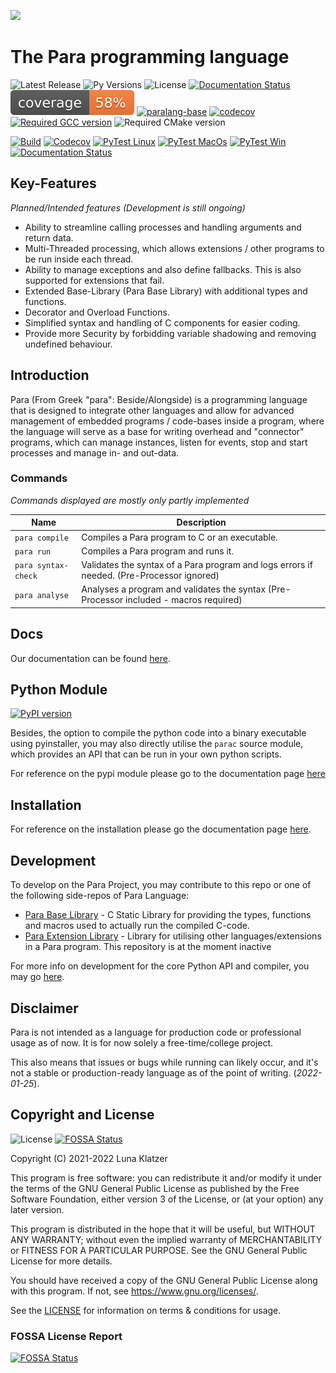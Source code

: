 ![](https://raw.githubusercontent.com/Para-Lang/Para/v0.1.dev7/img/para-language.png)

# The Para programming language

![Latest Release](https://img.shields.io/github/v/release/Para-Lang/Para?include_prereleases)
![Py Versions](https://img.shields.io/pypi/pyversions/para.svg)
![License](https://img.shields.io/github/license/Para-Lang/Para?color=cyan)
[![Documentation Status](https://readthedocs.org/projects/para/badge/?version=latest)](https://para.readthedocs.io/en/latest/?badge=latest)
![Coverage](./coverage.svg)
[![paralang-base](https://snyk.io/advisor/python/paralang-base/badge.svg)](https://snyk.io/advisor/python/paralang-base)
[![codecov](https://codecov.io/gh/Para-Lang/Para/branch/main/graph/badge.svg?token=8I9XL1E7QR)](https://codecov.io/gh/Para-Lang/Para)
[![Required GCC version](https://img.shields.io/badge/GCC-%3E%3D8.0-blue)](https://github.com/Para-Lang/Para/discussions/76)
![Required CMake version](https://img.shields.io/badge/CMake-%3E%3D3.17-blue)

[![Build](https://github.com/Para-Lang/Para/actions/workflows/codeql-analysis.yml/badge.svg)](https://github.com/Para-Lang/Para/actions/workflows/codeql-analysis.yml)
[![Codecov](https://github.com/Para-Lang/Para/actions/workflows/codecov.yml/badge.svg)](https://github.com/Para-Lang/Para/actions/workflows/codecov.yml)
[![PyTest Linux](https://github.com/Para-Lang/Para/actions/workflows/pytest-linux-coverage.yml/badge.svg)](https://github.com/Para-Lang/Para/actions/workflows/pytest-linux-coverage.yml)
[![PyTest MacOs](https://github.com/Para-Lang/Para/actions/workflows/pytest-macos.yml/badge.svg)](https://github.com/Para-Lang/Para/actions/workflows/pytest-macos.yml)
[![PyTest Win](https://github.com/Para-Lang/Para/actions/workflows/pytest-win.yml/badge.svg)](https://github.com/Para-Lang/Para/actions/workflows/pytest-win.yml)
[![Documentation Status](https://readthedocs.org/projects/para/badge/?version=latest)](https://para.readthedocs.io/en/latest/?badge=latest)

## Key-Features

*Planned/Intended features (Development is still ongoing)*

- Ability to streamline calling processes and handling arguments and return
  data.
- Multi-Threaded processing, which allows extensions / other programs to be run
  inside each thread.
- Ability to manage exceptions and also define fallbacks. This is also
  supported for extensions that fail.
- Extended Base-Library (Para Base Library) with additional types and
  functions.
- Decorator and Overload Functions.
- Simplified syntax and handling of C components for easier coding.
- Provide more Security by forbidding variable shadowing and removing undefined
  behaviour.

## Introduction

Para (From Greek "para": Beside/Alongside) is a programming language that
is designed to integrate other languages and allow for advanced management of
embedded programs / code-bases inside a program, where the language will serve
as a base for writing overhead and "connector" programs, which can manage
instances, listen for events, stop and start processes and manage in- and
out-data.

### Commands

*Commands displayed are mostly only partly implemented*

| Name                  | Description                                                                                      |
|-----------------------|--------------------------------------------------------------------------------------------------|
| ``para compile``      | Compiles a Para program to C or an executable.                                                   |
| ``para run``          | Compiles a Para program and runs it.                                                             |
| ``para syntax-check`` | Validates the syntax of a Para program and logs errors if needed. (Pre-Processor ignored)        |
| ``para analyse``      | Analyses a program and validates the syntax (Pre-Processor included - macros required)           |

## Docs

Our documentation can be found [here](https://para.readthedocs.io/en/latest/).

## Python Module

[![PyPI version](https://badge.fury.io/py/para.svg)](https://badge.fury.io/py/parac)

Besides, the option to compile the python code into a binary executable using
pyinstaller, you may also directly utilise the `parac` source module, which
provides an API that can be run in your own python scripts.

For reference on the pypi module please go to the documentation page
[here](https://para.readthedocs.io/en/latest/pyapi_ref/index.html)

## Installation

For reference on the installation please go the documentation page 
[here](https://para.readthedocs.io/en/latest/installation.html).

## Development

To develop on the Para Project, you may contribute to this repo or one of the
following side-repos of Para Language:

- [Para Base Library](https://github.com/Para-Lang/Para-Base-Library) - C
  Static Library for providing the types, functions and macros used to actually
  run the compiled C-code.
- [Para Extension Library](https://github.com/Para-Lang/Para-Extension-Library) - 
  Library for utilising other languages/extensions in a Para program. This
  repository is at the moment inactive

For more info on development for the core Python API and compiler, you may go
[here](https://github.com/Para-Lang/Para/blob/main/DEVELOPMENT.md).

## Disclaimer

Para is not intended as a language for production code or professional usage
as of now. It is for now solely a free-time/college project.

This also means that issues or bugs while running can likely occur, and it's
not a stable or production-ready language as of the point of writing.
(*2022-01-25*).

## Copyright and License

![License](https://img.shields.io/github/license/Para-Lang/Para?color=cyan)
[![FOSSA Status](https://app.fossa.com/api/projects/git%2Bgithub.com%2FPara-Lang%2FPara.svg?type=shield)](https://app.fossa.com/projects/git%2Bgithub.com%2FPara-Lang%2FPara?ref=badge_shield)

Copyright (C) 2021-2022 Luna Klatzer

This program is free software: you can redistribute it and/or modify it under
the terms of the GNU General Public License as published by the Free Software
Foundation, either version 3 of the License, or
(at your option) any later version.

This program is distributed in the hope that it will be useful, but WITHOUT ANY
WARRANTY; without even the implied warranty of MERCHANTABILITY or FITNESS FOR A
PARTICULAR PURPOSE. See the GNU General Public License for more details.

You should have received a copy of the GNU General Public License along with
this program. If not, see <https://www.gnu.org/licenses/>.

See the [LICENSE](https://raw.githubusercontent.com/Para-Lang/Para/main/LICENSE)
for information on terms & conditions for usage.

### FOSSA License Report

[![FOSSA Status](https://app.fossa.com/api/projects/git%2Bgithub.com%2FPara-Lang%2FPara.svg?type=large)](https://app.fossa.com/projects/git%2Bgithub.com%2FPara-Lang%2FPara?ref=badge_large)
